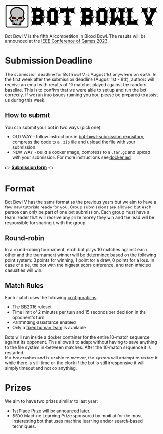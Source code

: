 ![Bot Bowl V](img/bot-bowl-v.png?raw=true "Bot Bowl V")

Bot Bowl V is the fifth AI competition in Blood Bowl. The results will be announced at the [IEEE Conference of Games 2023](https://2023.ieee-cog.org/). 

# Submission Deadline

The submission deadline for Bot Bowl V is August 1st anywhere on earth.
In the first week after the submission deadline (August 1st - 8th), authors will receive an email with results of 10 matches played against the random baseline. 
This is to confirm that we were able to set up and run the bot correctly. 
If we run into issues running you bot, please be prepared to assist us during this week.

## How to submit
You can submit your bot in two ways (pick one): 
 - OLD WAY - follow instructions in [bot-bowl-submission repository](https://github.com/njustesen/bot-bowl-submission), compress the code to a `.zip` file and upload the file with your submission. 
 - NEW WAY - build a docker image, compress to a `.tar.gz` and upload with your submission. For more instructions see [docker.md](docker.md)

:point_right: **[Submission form](https://docs.google.com/forms/d/e/1FAIpQLSdESXYodNnElKBXn_nbEJv7f3u5IG_ntiuS7U4rCD_KO3sF-g/viewform)** :point_left:

# Format
Bot Bowl V has the same format as the previous years but we aim to have a few new tutorials ready for you. 
Group submissions are allowed but each person can only be part of one bot submission.
Each group must have a team leader that will receive any prize money they win and the lead will be responsible for sharing it with the group.

## Round-robin
In a round-robing tournament, each bot plays 10 matches against each other and the tournament winner will be determined based on the following point system: 3 points for winning, 1 point for a draw, 0 points for a loss. 
In case of a tie, the bot with the highest score difference, and then inflicted casualties will win.

## Match Rules
Each match uses the following [configurations](https://github.com/njustesen/botbowl/blob/main/botbowl/data/config/bot-bowl.json):

- The BB2016 ruleset
- Time limit of 2 minutes per turn and 15 seconds per decision in the opponent's turn
- Pathfinding-assistance enabled
- Only a [fixed human team](https://github.com/njustesen/botbowl/blob/main/botbowl/data/teams/11/human.json) is available

Bots will run inside a docker container for the entire 10-match sequence against its opponent. This allows it to adapt without having to save anything to the file system in-between matches. After the 10-match sequence it is restarted.   
If a bot crashes and is unable to recover, the system will attempt to restart it while there is still time on the clock if the bot is still irresponsive it will simply timeout and not do anything. 

# Prizes

We aim to have two prizes simlilar to last year:

- 1st Place Prize will be announced later.
- $500 Machine Learning Prize sponsored by modl.ai for the most insteresting bot that uses machine learning and/or search-based techniques.
